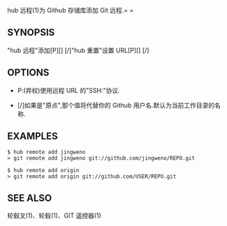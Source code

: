 hub 远程(1)为 Github 存储库添加 Git 远程.= =

## SYNOPSIS

"hub 远程"添加[P][<options>] <USER>[/<REPOSITORY>]"hub 重置"设置 URL[P][<options>] <NAME> <USER>[/<REPOSITORY>]

## OPTIONS

- P:(弃权)使用远程 URL 的"SSH:"协议.

- <USER>[/<REPOSITORY>]如果<USER>是"原点",那个值将代替你的 Github 用户名.<REPOSITORY>默认为当前工作目录的名称.

## EXAMPLES

```
$ hub remote add jingweno
> git remote add jingweno git://github.com/jingweno/REPO.git

$ hub remote add origin
> git remote add origin git://github.com/USER/REPO.git
```

## SEE ALSO

轮毂叉(1)、轮毂(1)、GIT 遥控器(1)
